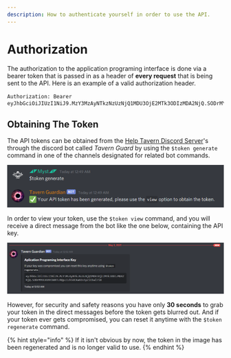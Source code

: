 ```yaml
---
description: How to authenticate yourself in order to use the API.
---
```


# Authorization

The authorization to the application programing interface is done via a bearer token that is passed in as a header of **every request** that is being sent to the API. Here is an example of a valid authorization header.

```text
Authorization: Bearer eyJhbGciOiJIUzI1NiJ9.MzY3MzAyNTkzNzUzNjQ1MDU3OjE2MTk3ODIzMDA2NjQ.SODrMYULKU9tb8RTzRQpzIzh5UEXaH2v1pZiEbal7i8     
```

## Obtaining The Token

The API tokens can be obtained from the [Help Tavern Discord Server](https://discord.gg/rk7cVyk)'s through the discord bot called _Tavern Guard_ by using the `$token generate` command in one of the channels designated for related bot commands.

![Generating an API token](../.gitbook/assets/image%20%286%29.png)

In order to view your token, use the `$token view` command, and you will receive a direct message from the bot like the one below, containing the API key.

![Viewing an API token in the DMs](../.gitbook/assets/image%20%287%29.png)

However, for security and safety reasons you have only **30 seconds** to grab your token in the direct messages before the token gets blurred out. And if your token ever gets compromised, you can reset it anytime with the `$token regenerate` command.

{% hint style="info" %}
If it isn't obvious by now, the token in the image has been regenerated and is no longer valid to use.
{% endhint %}



